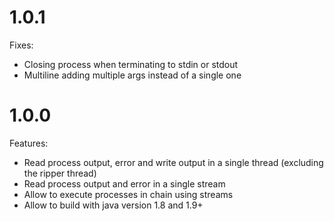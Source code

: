 # 1.0.1

Fixes:

* Closing process when terminating to stdin or stdout
* Multiline adding multiple args instead of a single one

# 1.0.0

Features:

* Read process output, error and write output in a single thread (excluding the ripper thread)
* Read process output and error in a single stream
* Allow to execute processes in chain using streams
* Allow to build with java version 1.8 and 1.9+
